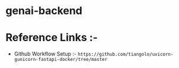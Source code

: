 # genai-backend

# Reference Links :- 
- Github Workflow Setup :- `https://github.com/tiangolo/uvicorn-gunicorn-fastapi-docker/tree/master`